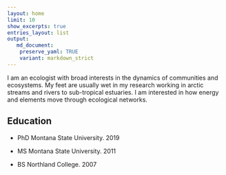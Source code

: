 ```yaml
---
layout: home
limit: 10
show_excerpts: true
entries_layout: list
output:
   md_document:
    preserve_yaml: TRUE
    variant: markdown_strict
---
```


I am an ecologist with broad interests in the dynamics of communities
and ecosystems. My feet are usually wet in my research working in arctic
streams and rivers to sub-tropical estuaries. I am interested in how
energy and elements move through ecological networks.

## Education

-   PhD Montana State University. 2019

-   MS Montana State University. 2011

-   BS Northland College. 2007
